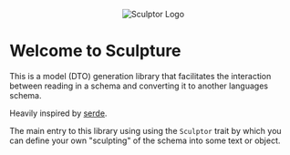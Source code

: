 <p align="center">
  <img src="https://github.com/IpFruion/sculpture/tree/main/res/logo.png?raw=true" alt="Sculptor Logo"/>
</p>

# Welcome to Sculpture

This is a model (DTO) generation library that facilitates the interaction between reading in a schema and converting it to another languages schema.

Heavily inspired by [serde](https://serde.rs).

The main entry to this library using using the `Sculptor` trait by which you can define your own "sculpting" of the schema into some text or object.
